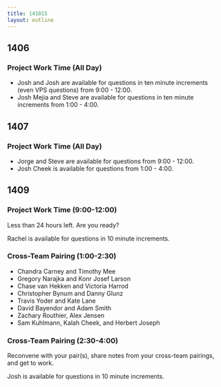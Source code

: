 ```yaml
---
title: 141015
layout: outline
---
```


## 1406

### Project Work Time  (All Day)

* Josh and Josh are available for questions in ten minute increments (even VPS questions) from 9:00 - 12:00.
* Josh Mejia and Steve are available for questions in ten minute increments from 1:00 - 4:00.

## 1407

### Project Work Time  (All Day)

* Jorge and Steve are available for questions from 9:00 - 12:00.
* Josh Cheek is available for questions from 1:00 - 4:00.

## 1409

### Project Work Time  (9:00-12:00)

Less than 24 hours left. Are you ready?

Rachel is available for questions in 10 minute increments.

### Cross-Team Pairing  (1:00-2:30)

* Chandra Carney and Timothy Mee
* Gregory Narajka and Konr Josef Larson
* Chase van Hekken and Victoria Harrod
* Christopher Bynum and Danny Glunz
* Travis Yoder and Kate Lane
* David Bayendor and Adam Smith
* Zachary Routhier, Alex Jensen 
* Sam Kuhlmann, Kalah Cheek, and Herbert Joseph

### Cross-Team Pairing  (2:30-4:00)

Reconvene with your pair(s), share notes from your cross-team pairings, and get to work.

Josh is available for questions in 10 minute increments.